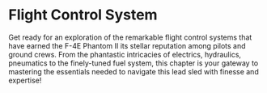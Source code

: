 # Flight Control System

Get ready for an exploration of the remarkable flight control systems that have earned the F-4E
Phantom II its stellar reputation among pilots and ground crews. From the phantastic intricacies of
electrics, hydraulics, pneumatics to the finely-tuned fuel system, this chapter is your gateway to
mastering the essentials needed to navigate this lead sled with finesse and expertise!
